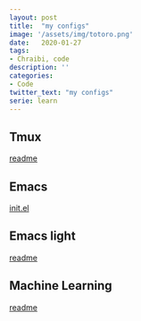 ```yaml
---
layout: post
title:  "my configs"
image: '/assets/img/totoro.png'
date:   2020-01-27
tags:
- Chraibi, code
description: ''
categories:
- Code
twitter_text: "my configs"
serie: learn
---
```


<script src="https://cdn.mathjax.org/mathjax/latest/MathJax.js?config=TeX-AMS-MML_HTMLorMML" type="text/javascript"></script>

## Tmux

[readme](https://gitlab.version.fz-juelich.de/chraibi1/tmux/blob/master/README.md)

## Emacs
[init.el](https://gitlab.version.fz-juelich.de/chraibi1/emacs-d/)

## Emacs light

[readme](https://gitlab.version.fz-juelich.de/chraibi1/san_emacs/blob/master/readme.md)


## Machine Learning

[readme](https://gitlab.version.fz-juelich.de/chraibi1/Machine_Learning/blob/master/README.md)
